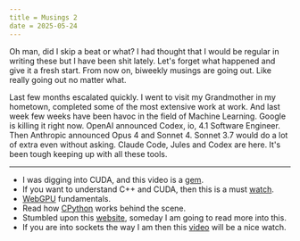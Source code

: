 ```yaml
---
title = Musings 2
date = 2025-05-24
---
```


Oh man, did I skip a beat or what? I had thought that I would be regular in
writing these but I have been shit lately. Let's forget what happened and give
it a fresh start. From now on, biweekly musings are going out. Like really going
out no matter what.

Last few months escalated quickly. I went to visit my Grandmother in my
hometown, completed some of the most extensive work at work. And last week few
weeks have been havoc in the field of Machine Learning. Google is killing it
right now. OpenAI announced Codex, io, 4.1 Software Engineer. Then Anthropic
announced Opus 4 and Sonnet 4. Sonnet 3.7 would do a lot of extra even without
asking. Claude Code, Jules and Codex are here. It's been tough keeping up with
all these tools.

---

-   I was digging into CUDA, and this video is a [gem](https://youtu.be/_XW6Yu6VBQE).
-   If you want to understand C++ and CUDA, then this is a must [watch](https://youtu.be/KHa-OSrZPGo).
-   [WebGPU](https://webgpufundamentals.org) fundamentals.
-   Read how [CPython](https://tenthousandmeters.com/blog/python-behind-the-scenes-1-how-the-cpython-vm-works/) works behind the scene.
-   Stumbled upon this [website](https://en.algorithmica.org/hpc/), someday I am going to read more into this.
-   If you are into sockets the way I am then this [video](https://youtu.be/YqE6U5mLCuk) will be a nice watch.



